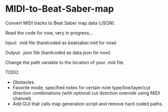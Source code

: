 # MIDI-to-Beat-Saber-map
Convert MIDI tracks to Beat Saber map data (JSON).

Read the code for now, very in progress...

Input: .mid file (hardcoded as beatsaber.mid for now)

Output: .json file (hardcoded as data.json for now)

Change the path variable to the location of your .mid file.

TODO:
- Obstacles.
- Favorite mode, specified notes for certain note type/line/layer/cut direction combinations (with optional cut direction override using MIDI channel).
- Add GUI that calls map generation script and remove hard coded paths.
